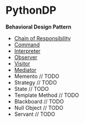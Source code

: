# PythonDP
**Behavioral Design Pattern**

- [Chain of Responsibility](/Behavioral/ChainResponsibility/README.md)
- [Command](/Behavioral/Command/README.md)
- [Interpreter](/Behavioral/Interpreter/README.md)
- [Observer](/Behavioral/Observer/README.md)
- [Visitor](/Behavioral/Visitor/README.md)
- [Mediator](/Behavioral/Mediator/README.md)
- Memento // TODO
- Strategy // TODO
- State // TODO
- Template Method // TODO
- Blackboard // TODO
- Null Object // TODO
- Servant // TODO